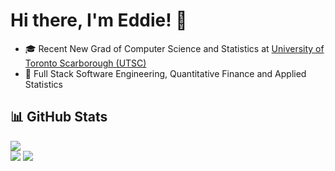 # Hi there, I'm Eddie! 👋

- 🎓 Recent New Grad of Computer Science and Statistics at [University of Toronto Scarborough (UTSC)](https://www.utsc.utoronto.ca/home/)
- 👀 Full Stack Software Engineering, Quantitative Finance and Applied Statistics

## 📊 GitHub Stats

![](https://github-readme-streak-stats.herokuapp.com/?user=eshinhw&theme=default&hide_border=false)<br/>
![](https://github-readme-stats.vercel.app/api?username=eshinhw&theme=default&hide_border=false&include_all_commits=true&count_private=true)
![](https://github-readme-stats.vercel.app/api/top-langs/?username=eshinhw&theme=default&hide_border=false&include_all_commits=true&count_private=true&layout=compact)

